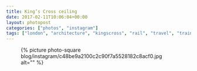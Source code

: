 ```yaml
---
title: King’s Cross ceiling
date: 2017-02-11T10:06:04+00:00
layout: photopost
categories: ["photos", "instagram"]
tags: ["london", "architecture", "kingscross", "rail", "travel", "trains"]
---
```


<figure class="photo photo--square">
  {% picture photo-square blog/instagram/c48be9a2100c2c90f7a5528182c8acf0.jpg alt="" %}
</figure>


